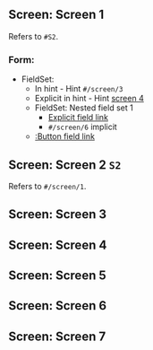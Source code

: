 ## Screen: Screen 1

Refers to `#S2`.

### Form:

- FieldSet:
	- In hint - Hint `#/screen/3`
	- Explicit in hint - Hint [screen 4](#/screen/4)
	- FieldSet: Nested field set 1
		- [Explicit field link](#/screen/5)
		- `#/screen/6` implicit
	- [:Button field link](#/screen/7)

## Screen: Screen 2 `S2`

Refers to `#/screen/1`.

## Screen: Screen 3
## Screen: Screen 4
## Screen: Screen 5
## Screen: Screen 6
## Screen: Screen 7
